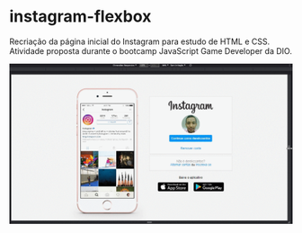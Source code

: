 # instagram-flexbox
Recriação da página inicial do Instagram para estudo de HTML e CSS. Atividade proposta durante o bootcamp JavaScript Game Developer da DIO.

![!Responsividade](/screenshots/responsividade.gif)
